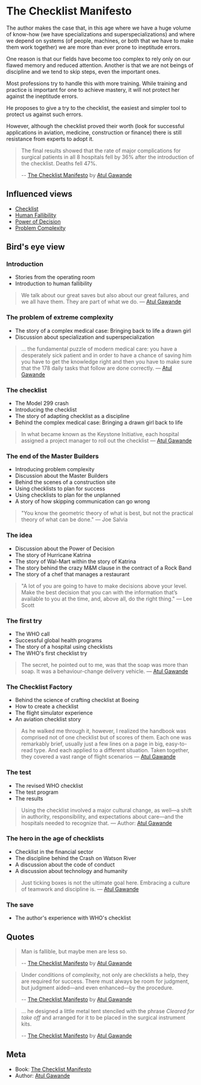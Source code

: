# The Checklist Manifesto

The author makes the case that, in this age where we have a huge volume of know-how (we have specializations and superspecializations) and where we depend on systems (of people, machines, or both that we have to make them work together) we are more than ever prone to ineptitude errors.

One reason is that our fields have become too complex to rely only on our flawed memory and reduced attention. Another is that we are not beings of discipline and we tend to skip steps, even the important ones.

Most professions try to handle this with more training. While training and practice is important for one to achieve mastery, it will not protect her against the ineptitude errors.

He proposes to give a try to the checklist, the easiest and simpler tool to protect us against such errors.

However, although the checklist proved their worth (look for successful applications in aviation, medicine, construction or finance) there is still resistance from experts to adopt it.

> The final results showed that the rate of major complications for surgical patients in all 8 hospitals fell by 36% after the introduction of the checklist. Deaths fell 47%.
>
> -- [The Checklist Manifesto][1] by [Atul Gawande][2]

## Influenced views

- [Checklist](/views/checklist.md)
- [Human Fallibility](/view/human-fallibility.md)
- [Power of Decision](/view/power-of-decision.md)
- [Problem Complexity](/views/problem-complexity.md)

## Bird's eye view

### Introduction

- Stories from the operating room
- Introduction to human fallibility

> We talk about our great saves but also about our great failures, and we all have them. They are part of what we do.
> — [Atul Gawande][2]

### The problem of extreme complexity

- The story of a complex medical case: Bringing back to life a drawn girl
- Discussion about specialization and superspecialization

> ... the fundamental puzzle of modern medical care: you have a desperately sick patient and in order to have a chance of saving him you have to get the knowledge right and then you have to make sure that the 178 daily tasks that follow are done correctly.
> — [Atul Gawande][2]

### The checklist

- The Model 299 crash
- Introducing the checklist
- The story of adapting checklist as a discipline
- Behind the complex medical case: Bringing a drawn girl back to life

> In what became known as the Keystone Initiative, each hospital assigned a project manager to roll out the checklist
> — [Atul Gawande][2]

### The end of the Master Builders

- Introducing problem complexity
- Discussion about the Master Builders
- Behind the scenes of a construction site
- Using checklists to plan for success
- Using checklists to plan for the unplanned
- A story of how skipping communication can go wrong

> "You know the geometric theory of what is best, but not the practical theory of what can be done."
> — Joe Salvia

### The idea

- Discussion about the Power of Decision
- The story of Hurricane Katrina
- The story of Wal-Mart within the story of Katrina
- The story behind the crazy M&M clause in the contract of a Rock Band
- The story of a chef that manages a restaurant

> "A lot of you are going to have to make decisions above your level. Make the best decision that you can with the information that’s available to you at the time, and, above all, do the right thing."
> — Lee Scott

### The first try

- The WHO call
- Successful global health programs
- The story of a hospital using checklists
- The WHO's first checklist try

> The secret, he pointed out to me, was that the soap was more than soap. It was a behaviour-change delivery vehicle.
> — [Atul Gawande][2]

### The Checklist Factory

- Behind the science of crafting checklist at Boeing
- How to create a checklist
- The flight simulator experience
- An aviation checklist story

> As he walked me through it, however, I realized the handbook was comprised not of one checklist but of scores of them. Each one was remarkably brief, usually just a few lines on a page in big, easy-to-read type. And each applied to a different situation. Taken together, they covered a vast range of flight scenarios
> — [Atul Gawande][2]

### The test

- The revised WHO checklist
- The test program
- The results

> Using the checklist involved a major cultural change, as well—a shift in authority, responsibility, and expectations about care—and the hospitals needed to recognize that.
> — Author: [Atul Gawande][2]

### The hero in the age of checklists

- Checklist in the financial sector
- The discipline behind the Crash on Watson River
- A discussion about the code of conduct
- A discussion about technology and humanity

> Just ticking boxes is not the ultimate goal here. Embracing a culture of teamwork and discipline is.
> — [Atul Gawande][2]

### The save

- The author's experience with WHO's checklist

## Quotes

> Man is fallible, but maybe men are less so.
>
> -- [The Checklist Manifesto][1] by [Atul Gawande][2]

> Under conditions of complexity, not only are checklists a help, they are required for success. There must always be room for judgment, but judgment aided—and even enhanced—by the procedure.
>
> -- [The Checklist Manifesto][1] by [Atul Gawande][2]

> ... he designed a little metal tent stenciled with the phrase _Cleared for take off_ and arranged for it to be placed in the surgical instrument kits.
>
> -- [The Checklist Manifesto][1] by [Atul Gawande][2]

## Meta

- Book: [The Checklist Manifesto][1]
- Author: [Atul Gawande][2]

[1]: https://www.goodreads.com/book/show/9182923-the-checklist-manifesto
[2]: https://www.goodreads.com/author/show/3078.Atul_Gawande
